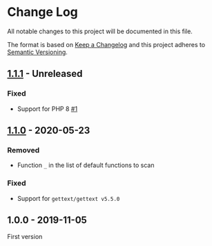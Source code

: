 # Change Log

All notable changes to this project will be documented in this file.

The format is based on [Keep a Changelog](http://keepachangelog.com/)
and this project adheres to [Semantic Versioning](http://semver.org/).

## [1.1.1] - Unreleased
### Fixed
- Support for PHP 8 [#1]

## [1.1.0] - 2020-05-23
### Removed
- Function `_` in the list of default functions to scan

### Fixed
- Support for `gettext/gettext v5.5.0`

## 1.0.0 - 2019-11-05
First version

[#1]: https://github.com/php-gettext/JS-Scanner/issues/1

[1.1.1]: https://github.com/php-gettext/JS-Scanner/compare/v1.1.0...HEAD
[1.1.0]: https://github.com/php-gettext/JS-Scanner/compare/v1.0.0...v1.1.0
